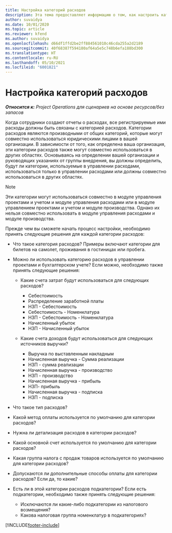 ```yaml
---
title: Настройка категорий расходов
description: Эта тема предоставляет информацию о том, как настроить категории расходов и общие категории для отчетов о расходах.
author: suvaidya
ms.date: 10/01/2020
ms.topic: article
ms.reviewer: kfend
ms.author: suvaidya
ms.openlocfilehash: d66df1ffd2be2ff884561010c46cda255a2d2189
ms.sourcegitcommit: 40f68387f594180af64a5e5c748b6efa188bd300
ms.translationtype: HT
ms.contentlocale: ru-RU
ms.lasthandoff: 05/10/2021
ms.locfileid: "6001821"
---
```

# <a name="set-up-expense-categories"></a>Настройка категорий расходов

_**Относится к:** Project Operations для сценариев на основе ресурсов/без запасов_

Когда сотрудники создают отчеты о расходах, все регистрируемые ими расходы должны быть связаны с категорией расходов. Категории расходов являются производными от общих категорий, которые могут совместно использоваться юридическими лицами в вашей организации. В зависимости от того, как определена ваша организация, эти категории расходов также могут совместно использоваться в других областях. Основываясь на определении вашей организации и руководящих указаниях от группы внедрения, вы должны определить, будут ли категории, используемые в управлении расходами, использоваться только в управлении расходами или должны совместно использоваться в других областях.

> [!NOTE]
> Эти категории могут использоваться совместно в модуле управления проектами и учетом и модуле управления расходами или в модуле управлением проектами и учетом и модуле производства. Однако их нельзя совместно использовать в модуле управления расходами и модуле производства.

Прежде чем вы сможете начать процесс настройки, необходимо принять следующие решения для каждой категории расходов:

- Что такое категория расходов? Примеры включают категории для билетов на самолет, проживания в гостиницах или пробега.
- Можно ли использовать категорию расходов в управлении проектами и бухгалтерском учете? Если можно, необходимо также принять следующие решения:

    - Какие счета затрат будут использоваться для следующих расходов?

        - Себестоимость
        - Распределение заработной платы
        - НЗП - Себестоимость
        - Себестоимость - Номенклатура
        - НЗП - Себестоимость - Номенклатура
        - Начисленный убыток
        - НЗП - Начисленный убыток

    - Какие счета доходов будут использоваться для следующих источников выручки?

        - Выручка по выставленным накладным
        - Начисленная выручка - Сумма реализации
        - НЗП - сумма реализации
        - Начисленная выручка - производство
        - НЗП - производство
        - Начисленная выручка - прибыль
        - НЗП- прибыль
        - Начисленная выручка - подписка
        - НЗП - подписка

- Что такое тип расходов?
- Какой метод оплаты используется по умолчанию для категории расходов?
- Нужна ли детализация расходов в категории расходов?
- Какой основной счет используется по умолчанию для категории расходов?
- Какая группа налога с продаж товаров используется по умолчанию для категории расходов?
- Допускаются ли дополнительные способы оплаты для категории расходов? Если да, то какие?
- Есть ли в этой категории расходов подкатегории? Если есть подкатегории, необходимо также принять следующие решения:

    - Исключаются ли какие-либо подкатегории из налогового возмещения?
    - Какова налоговая группа номенклатур в подкатегориях?


[!INCLUDE[footer-include](../includes/footer-banner.md)]